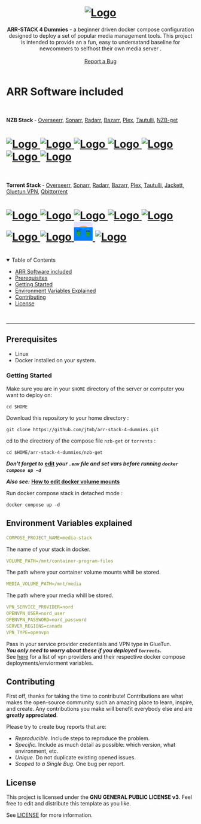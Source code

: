 <h1 align="center">
  <a href="https://github.com/jtmb">
    <img src="https://m.media-amazon.com/images/I/81lEZsk5bZL._AC_UF1000,1000_QL80_.jpg" alt="Logo" width="125" height="150">
  </a>
</h1>

<div align="center">
  <b>ARR-STACK 4 Dummies</b> - a beginner driven docker compose configuration designed to deploy a set of popular media management tools.
  This project is intended to provide an a fun, easy to undersatand baseline for newcommers to selfhost their own media server .
  <br />
  <br />
  <a href="https://github.com/jtmb/retropie/issues/new?assignees=&labels=bug&title=bug%3A+">Report a Bug</a>
</div>

<br>

# ARR Software included
<br>

<b>NZB Stack </b> -
 [Overseerr](https://overseerr.dev/),
 [Sonarr](https://sonarr.tv/),
 [Radarr](https://radarr.video/),
 [Bazarr](https://www.bazarr.media/),
 [Plex](https://www.plex.tv/),
 [Tautulli](https://tautulli.com/),
 [NZB-get](https://nzbget.net/)



<h1 align="left">
  
  <a href="https://github.com/jtmb/arr-stack-4-dummies">
    <img src="https://user-images.githubusercontent.com/1066576/125193232-b41d8900-e28e-11eb-801b-3b643f672536.png" alt="Logo" width="50" height="50">
    <img src="https://res.cloudinary.com/razordarkamg/image/upload/v1621212884/SonarrV3_pufacd.png" alt="Logo" width="50" height="50">
    <img src="https://static-00.iconduck.com/assets.00/radarr-icon-1845x2048-97le6lim.png" alt="Logo" width="50" height="50">
    <img src="https://static-00.iconduck.com/assets.00/bazarr-icon-1024x1024-r79rssva.png" alt="Logo" width="50" height="50">
    <img src="https://cdn.icon-icons.com/icons2/3053/PNG/512/plex_macos_bigsur_icon_189825.png" alt="Logo" width="50" height="50">
    <img src="https://styles.redditmedia.com/t5_75bbd/styles/communityIcon_dsn6jjf37ja11.png" alt="Logo" width="50" height="50">
    <img src="https://avatars.githubusercontent.com/u/3368377?s=200&v=4" alt="Logo" width="50" height="50">
  </a>
</h1>

<br>

<b>Torrent Stack </b> -
 [Overseerr](https://overseerr.dev/),
 [Sonarr](https://sonarr.tv/),
 [Radarr](https://radarr.video/),
 [Bazarr](https://www.bazarr.media/),
 [Plex](https://www.plex.tv/),
 [Tautulli](https://tautulli.com/),
 [Jackett](https://github.com/Jackett/Jackett),
 [Gluetun VPN](https://github.com/qdm12/gluetun),
 [Qbittorrent](https://docs.linuxserver.io/images/docker-qbittorrent/)

<h1 align="left">
  <a href="https://github.com/jtmb/arr-stack-4-dummies">
    <img src="https://user-images.githubusercontent.com/1066576/125193232-b41d8900-e28e-11eb-801b-3b643f672536.png" alt="Logo" width="50" height="50">
    <img src="https://res.cloudinary.com/razordarkamg/image/upload/v1621212884/SonarrV3_pufacd.png" alt="Logo" width="50" height="50">
    <img src="https://static-00.iconduck.com/assets.00/radarr-icon-1845x2048-97le6lim.png" alt="Logo" width="50" height="50">
    <img src="https://static-00.iconduck.com/assets.00/bazarr-icon-1024x1024-r79rssva.png" alt="Logo" width="50" height="50">
    <img src="https://cdn.icon-icons.com/icons2/3053/PNG/512/plex_macos_bigsur_icon_189825.png" alt="Logo" width="50" height="50">
    <img src="https://styles.redditmedia.com/t5_75bbd/styles/communityIcon_dsn6jjf37ja11.png" alt="Logo" width="50" height="50">
    <img src="https://user-images.githubusercontent.com/27040483/28728094-99f3e3f6-73c7-11e7-8f8d-28912dc6ac0d.png" alt="Logo" width="50" height="50">
    <img src="https://raw.githubusercontent.com/qdm12/gluetun/master/title.svg" alt="Logo" width="50" height="50">
    <img src="https://upload.wikimedia.org/wikipedia/commons/thumb/6/66/New_qBittorrent_Logo.svg/1200px-New_qBittorrent_Logo.svg.png" alt="Logo" width="50" height="50">
  </a>
</h1>




<br>
<details open="open">
<summary>Table of Contents</summary>

- [ARR Software included](#arr-software-included)
- [Prerequisites](#prerequisites)
- [Getting Started](#getting-started) 
- [Environment Variables Explained](#environment-variables-explained)
- [Contributing](#contributing)
- [License](#license)

</details>
<br>

---

## Prerequisites
- Linux
- Docker installed on your system.

### Getting Started

Make sure you are in your ``$HOME`` directory of the server or computer you want to deploy on:

```shell 
cd $HOME
```

Download this repository to your home directory :


```shell
git clone https://github.com/jtmb/arr-stack-4-dummies.git
```

cd to the directrory of the compose file ``nzb-get`` or ``torrents`` :

```shell
cd $HOME/arr-stack-4-dummies/nzb-get
```

***Don't forget to*** **[edit](how-to/edit-env-files.md)** ***your ``.env`` file and set vars before running ``docker compose up -d``***

***Also see:*** **[How to edit docker volume mounts](how-to/add-media-volume-mounts.md)**

Run docker compose stack in detached mode :
```shell
docker compose up -d
```

## Environment Variables explained
```yml
COMPOSE_PROJECT_NAME=media-stack
```  
The name of your stack in docker.

```yml
VOLUME_PATH=/mnt/container-program-files
```  
The path where your container volume mounts whill be stored. 

```yml
MEDIA_VOLUME_PATH=/mnt/media
```  
The path where your media whill be stored. 

```yml
VPN_SERVICE_PROVIDER=nord
OPENVPN_USER=nord_user
OPENVPN_PASSWORD=nord_password
SERVER_REGIONS=canada
VPN_TYPE=openvpn
```
Pass in your service provider credentials and VPN type in GlueTun.     
***You only need to worry about these if you deployed ``torrents``.***  
See [here](https://github.com/qdm12/gluetun-wiki/tree/main/setup/providers) for a list of vpn providers and their respective docker compose deployments/enviorment variables.


## Contributing

First off, thanks for taking the time to contribute! Contributions are what makes the open-source community such an amazing place to learn, inspire, and create. Any contributions you make will benefit everybody else and are **greatly appreciated**.

Please try to create bug reports that are:

- _Reproducible._ Include steps to reproduce the problem.
- _Specific._ Include as much detail as possible: which version, what environment, etc.
- _Unique._ Do not duplicate existing opened issues.
- _Scoped to a Single Bug._ One bug per report.

## License

This project is licensed under the **GNU GENERAL PUBLIC LICENSE v3**. Feel free to edit and distribute this template as you like.

See [LICENSE](LICENSE) for more information. 

